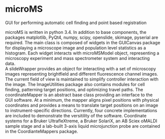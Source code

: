 # microMS
GUI for performing automatic cell finding and point based registration

microMS is written in python 3.4.  In addition to base components, the packages matplotlib, PyQt4, numpy, scipy, openslide, skimage, pyserial are required.  The main class is composed of widgets in the GUICanvas package for displaying a microscope image and population level statistics as a histogram.  Each widget interacts with microMSModel object, representing a microscopy experiment and mass spectrometer system and interacting data.  
A slideWrapper provides an object for interacting with a set of microscopy images representing brightfield and different fluorescence channel images.  The current field of view is maintained to simplify controller interaction with the image. The ImageUtilities package also contains modules for cell finding, patterning target positions, and optimizing travel paths.
The coordinateMapper is an abstract base class providing an interface to the GUI software. At a minimum, the mapper aligns pixel positions with physical coordinates and provides a means to translate target positions on an image to instrument-specific directions. Currently, four concrete implementations are included to demonstrate the versitility of the software. Coordinate systems for a Bruker UltrafleXtreme, a Bruker SolariX, an AB Sciex oMALDI sample stage and a lab-built 3-axis liquid microjunction probe are contained in the CoordianteMappers package.

